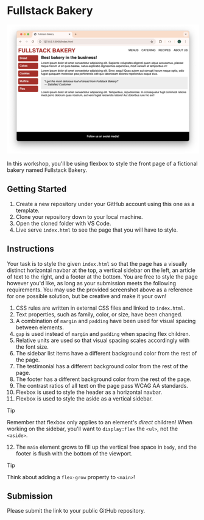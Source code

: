 # Fullstack Bakery

![](images/example.png)

In this workshop, you'll be using flexbox to style the front page of a fictional
bakery named Fullstack Bakery.

## Getting Started

1. Create a new repository under your GitHub account using this one as a template.
2. Clone your repository down to your local machine.
3. Open the cloned folder with VS Code.
4. Live serve `index.html` to see the page that you will have to style.

## Instructions

Your task is to style the given `index.html` so that the page has a visually
distinct horizontal navbar at the top, a vertical sidebar on the left, an article
of text to the right, and a footer at the bottom. You are free to style the page
however you'd like, as long as your submission meets the following requirements.
You may use the provided screenshot above as a reference for one possible solution,
but be creative and make it your own!

1. CSS rules are written in external CSS files and linked to `index.html`.
2. Text properties, such as family, color, or size, have been changed.
3. A combination of `margin` and `padding` have been used for visual spacing between elements.
4. `gap` is used instead of `margin` and `padding` when spacing flex children.
5. Relative units are used so that visual spacing scales accordingly with the font size.
6. The sidebar list items have a different background color from the rest of the page.
7. The testimonial has a different background color from the rest of the page.
8. The footer has a different background color from the rest of the page.
9. The contrast ratios of all text on the page pass WCAG AA standards.
10. Flexbox is used to style the header as a horizontal navbar.
11. Flexbox is used to style the aside as a vertical sidebar.

> [!TIP]
>
> Remember that flexbox only applies to an element's _direct_ children!
> When working on the sidebar, you'll want to `display:flex` the `<ul>`,
> not the `<aside>`.

12. The `main` element grows to fill up the vertical free space in `body`,
    and the footer is flush with the bottom of the viewport.

> [!TIP]
>
> Think about adding a `flex-grow` property to `<main>`!

## Submission

Please submit the link to your public GitHub repository.
